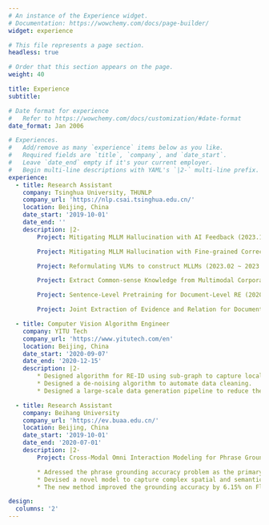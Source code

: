 ```yaml
---
# An instance of the Experience widget.
# Documentation: https://wowchemy.com/docs/page-builder/
widget: experience

# This file represents a page section.
headless: true

# Order that this section appears on the page.
weight: 40

title: Experience
subtitle:

# Date format for experience
#   Refer to https://wowchemy.com/docs/customization/#date-format
date_format: Jan 2006

# Experiences.
#   Add/remove as many `experience` items below as you like.
#   Required fields are `title`, `company`, and `date_start`.
#   Leave `date_end` empty if it's your current employer.
#   Begin multi-line descriptions with YAML's `|2-` multi-line prefix.
experience:
  - title: Research Assistant
    company: Tsinghua University, THUNLP
    company_url: 'https://nlp.csai.tsinghua.edu.cn/'
    location: Beijing, China
    date_start: '2019-10-01'
    date_end: ''
    description: |2-
        Project: Mitigating MLLM Hallucination with AI Feedback (2023.12 ~ 2024.06)

        Project: Mitigating MLLM Hallucination with Fine-grained Correctional Human Feedback (2023.07 ~ 2023.12)

        Project: Reformulating VLMs to construct MLLMs (2023.02 ~ 2023.07)

        Project: Extract Common-sense Knowledge from Multimodal Corpora (2021.04 ~ 2022.12)

        Project: Sentence-Level Pretraining for Document-Level RE (2020.07 ~ 2021.03)

        Project: Joint Extraction of Evidence and Relation for Document-Level RE (2019.10 ~ 2020.05)

  - title: Computer Vision Algorithm Engineer
    company: YITU Tech
    company_url: 'https://www.yitutech.com/en'
    location: Beijing, China
    date_start: '2020-09-07'
    date_end: '2020-12-15'
    description: |2-
        * Designed algorithm for RE-ID using sub-graph to capture local context, which was further used in downstream real applications.
        * Designed a de-noising algorithm to automate data cleaning.
        * Designed a large-scale data generation pipeline to reduce the cost of manual labeling.

  - title: Research Assistant
    company: Beihang University
    company_url: 'https://ev.buaa.edu.cn/'
    location: Beijing, China
    date_start: '2019-10-01'
    date_end: '2020-07-01'
    description: |2-
        Project: Cross-Modal Omni Interaction Modeling for Phrase Grounding

        * Adressed the phrase grounding accuracy problem as the primary researcher.
        * Devised a novel model to capture complex spatial and semantic relationship among image regions and phrases through multi-level multi-modal interaction.
        * The new method improved the grounding accuracy by 6.15% on Flickr30K Entities and 21.25% on ReferItGame.

design:
  columns: '2'
---
```


